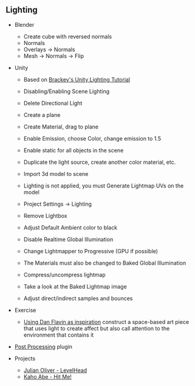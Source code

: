 ## Lighting

+ Blender
  + Create cube with reversed normals
  + Normals
  + Overlays -> Normals
  + Mesh -> Normals -> Flip

+ Unity

  + Based on [Brackey's Unity Lighting Tutorial](https://www.youtube.com/watch?v=VnG2gOKV9dw)

  + Disabling/Enabling Scene Lighting
  + Delete Directional Light
  + Create a plane
  + Create Material, drag to plane
  + Enable Emission, choose Color, change emission to 1.5

  + Enable static for all objects in the scene

  + Duplicate the light source, create another color material, etc.

  + Import 3d model to scene
  + Lighting is not applied, you must Generate Lightmap UVs on the model

  + Project Settings -> Lighting
  + Remove Lightbox
  + Adjust Default Ambient color to black
  + Disable Realtime Global Illumination
  + Change Lightmapper to Progressive (GPU if possible)
  + The Materials must also be changed to Baked Global Illumination
  + Compress/uncompress lightmap

  + Take a look at the Baked Lightmap image

  + Adjust direct/indirect samples and bounces

+ Exercise
  + [Using Dan Flavin as inspiration](https://www.google.com/search?q=dan+flavin&client=firefox-b-1-d&sxsrf=ACYBGNQ18WydoNyDpZm7eXDOTfwmXOGQMA:1581439395651&source=lnms&tbm=isch&sa=X&ved=2ahUKEwj7lqXr-MnnAhUIo1kKHZXDDNkQ_AUoAXoECBUQAw&biw=1536&bih=750) construct a space-based art piece that uses light to create affect but also call attention to the environment that contains it

+ [Post Processing](https://github.com/Unity-Technologies/PostProcessing) plugin


+ Projects
  + [Julian Oliver - LevelHead](https://vimeo.com/1320756)
  + [Kaho Abe - Hit Me!](https://kahoabe.net/portfolio/hit-me/)
